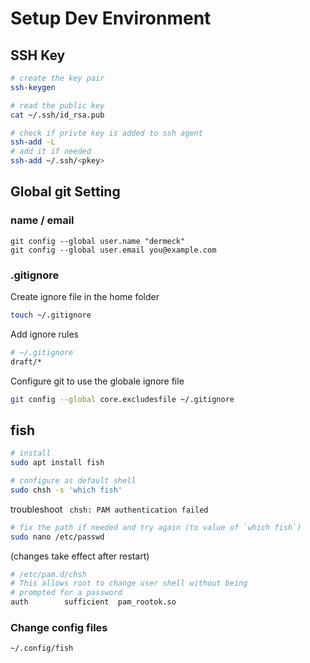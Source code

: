 # Setup Dev Environment

## SSH Key
```bash
# create the key pair
ssh-keygen

# read the public key
cat ~/.ssh/id_rsa.pub

# check if privte key is added to ssh agent
ssh-add -L
# add it if needed
ssh-add ~/.ssh/<pkey>
```

## Global git Setting

### name / email

```
git config --global user.name "dermeck"
git config --global user.email you@example.com
```

### .gitignore

Create ignore file in the home folder

```bash
touch ~/.gitignore
```

Add ignore rules
```bash
# ~/.gitignore
draft/*
``` 

Configure git to use the globale ignore file
```bash
git config --global core.excludesfile ~/.gitignore
``` 

## fish 

```bash
# install
sudo apt install fish

# configure as default shell
sudo chsh -s 'which fish'
```

troubleshoot ` chsh: PAM authentication failed` 
```bash
# fix the path if needed and try again (to value of `which fish`)
sudo nano /etc/passwd 
```

(changes take effect after restart)

```bash
# /etc/pam.d/chsh 
# This allows root to change user shell without being
# prompted for a password
auth        sufficient  pam_rootok.so
```

### Change config files
`~/.config/fish`
